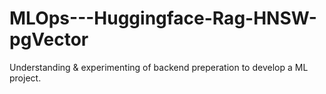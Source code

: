 # MLOps---Huggingface-Rag-HNSW-pgVector
Understanding &amp; experimenting of backend preperation to develop a ML project.
